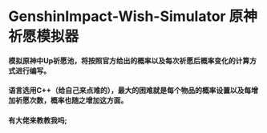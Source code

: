 # GenshinImpact-Wish-Simulator 原神祈愿模拟器
#### 模拟原神中Up祈愿池，将按照官方给出的概率以及每次祈愿后概率变化的计算方式进行编写。
#### 语言选用C++（给自己来点难的），最大的困难就是每个物品的概率设置以及每增加祈愿次数，概率也随之增加这方面。
#### 有大佬来教教我吗;

